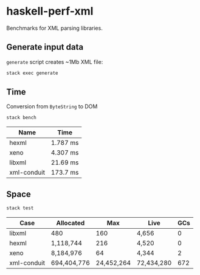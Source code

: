 # haskell-perf-xml

Benchmarks for XML parsing libraries.

## Generate input data

`generate` script creates ~1Mb XML file:

``` bash
stack exec generate
```

## Time

Conversion from `ByteString` to DOM

``` bash
stack bench
```

| Name | Time |
|------|------|
| hexml | 1.787 ms |
| xeno | 4.307 ms |
| libxml | 21.69 ms |
| xml-conduit | 173.7 ms |

## Space

``` bash
stack test
```

| Case        |   Allocated |        Max |       Live | GCs |
|-------------|-------------|------------|------------|-----|
| libxml      |         480 |        160 |      4,656 |   0 |
| hexml       |   1,118,744 |        216 |      4,520 |   0 |
| xeno        |   8,184,976 |         64 |      4,344 |   2 |
| xml-conduit | 694,404,776 | 24,452,264 | 72,434,280 | 672 |
